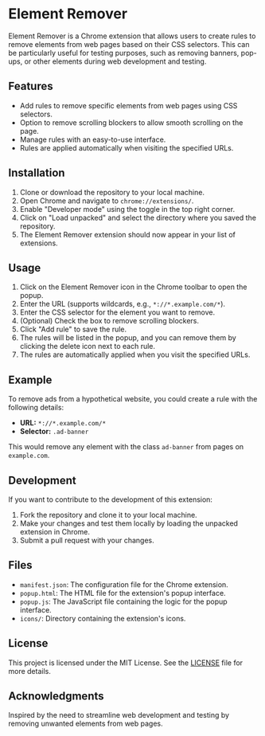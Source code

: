 # Element Remover

Element Remover is a Chrome extension that allows users to create rules to remove elements from web pages based on their CSS selectors. This can be particularly useful for testing purposes, such as removing banners, pop-ups, or other elements during web development and testing.

## Features

- Add rules to remove specific elements from web pages using CSS selectors.
- Option to remove scrolling blockers to allow smooth scrolling on the page.
- Manage rules with an easy-to-use interface.
- Rules are applied automatically when visiting the specified URLs.

## Installation

1. Clone or download the repository to your local machine.
2. Open Chrome and navigate to `chrome://extensions/`.
3. Enable "Developer mode" using the toggle in the top right corner.
4. Click on "Load unpacked" and select the directory where you saved the repository.
5. The Element Remover extension should now appear in your list of extensions.

## Usage

1. Click on the Element Remover icon in the Chrome toolbar to open the popup.
2. Enter the URL (supports wildcards, e.g., `*://*.example.com/*`).
3. Enter the CSS selector for the element you want to remove.
4. (Optional) Check the box to remove scrolling blockers.
5. Click "Add rule" to save the rule.
6. The rules will be listed in the popup, and you can remove them by clicking the delete icon next to each rule.
7. The rules are automatically applied when you visit the specified URLs.

## Example

To remove ads from a hypothetical website, you could create a rule with the following details:

- **URL:** `*://*.example.com/*`
- **Selector:** `.ad-banner`

This would remove any element with the class `ad-banner` from pages on `example.com`.

## Development

If you want to contribute to the development of this extension:

1. Fork the repository and clone it to your local machine.
2. Make your changes and test them locally by loading the unpacked extension in Chrome.
3. Submit a pull request with your changes.

## Files

- `manifest.json`: The configuration file for the Chrome extension.
- `popup.html`: The HTML file for the extension's popup interface.
- `popup.js`: The JavaScript file containing the logic for the popup interface.
- `icons/`: Directory containing the extension's icons.

## License

This project is licensed under the MIT License. See the [LICENSE](LICENSE) file for more details.

## Acknowledgments

Inspired by the need to streamline web development and testing by removing unwanted elements from web pages.
